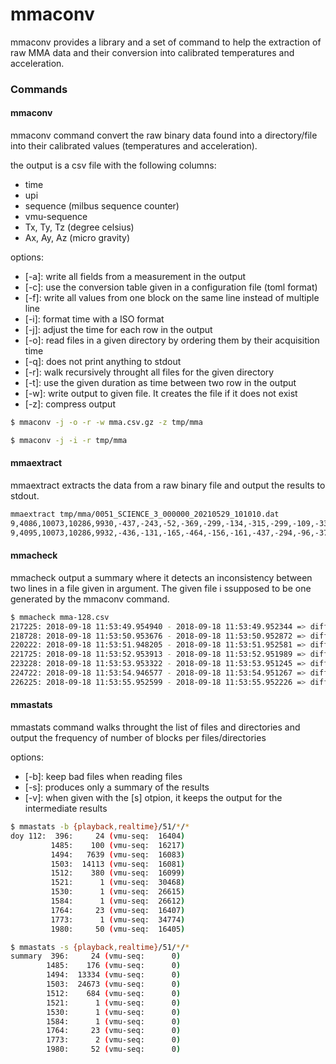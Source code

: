 # mmaconv

mmaconv provides a library and a set of command to help the extraction of raw MMA data and their conversion into calibrated temperatures and acceleration.

### Commands

#### mmaconv

mmaconv command convert the raw binary data found into a directory/file into their calibrated values (temperatures and acceleration).

the output is a csv file with the following columns:

* time
* upi
* sequence (milbus sequence counter)
* vmu-sequence
* Tx, Ty, Tz (degree celsius)
* Ax, Ay, Az (micro gravity)

options:

* [-a]: write all fields from a measurement in the output
* [-c]: use the conversion table given in a configuration file (toml format)
* [-f]: write all values from one block on the same line instead of multiple line
* [-i]: format time with a ISO format
* [-j]: adjust the time for each row in the output
* [-o]: read files in a given directory by ordering them by their acquisition time
* [-q]: does not print anything to stdout
* [-r]: walk recursively throught all files for the given directory
* [-t]: use the given duration as time between two row in the output
* [-w]: write output to given file. It creates the file if it does not exist
* [-z]: compress output

```bash
$ mmaconv -j -o -r -w mma.csv.gz -z tmp/mma

$ mmaconv -j -i -r tmp/mma
```

#### mmaextract

mmaextract extracts the data from a raw binary file and output the results to stdout.

```bash
mmaextract tmp/mma/0051_SCIENCE_3_000000_20210529_101010.dat
9,4086,10073,10286,9930,-437,-243,-52,-369,-299,-134,-315,-299,-109,-336,-283,-20,-355,-293,-39,-373,-276,-19,-422,-286,-28,-457,-219,-68,-450,-135,-133
9,4095,10073,10286,9932,-436,-131,-165,-464,-156,-161,-437,-294,-96,-376,-351,-73,-326,-334,-36,-355,-284,-25,-361,-250,-1,-393,-220,-33,-412,-175,-60
```

#### mmacheck

mmacheck output a summary where it detects an inconsistency between two lines in a file given in argument. The given file i ssupposed to be one generated by the mmaconv command.

```bash
$ mmacheck mma-128.csv
217225: 2018-09-18 11:53:49.954940 - 2018-09-18 11:53:49.952344 => diff:   -2.596ms (prev:  56167, curr:  56176, delta:      9)
218728: 2018-09-18 11:53:50.953676 - 2018-09-18 11:53:50.952872 => diff:     -804µs (prev:  57670, curr:  57679, delta:      9)
220222: 2018-09-18 11:53:51.948205 - 2018-09-18 11:53:51.952581 => diff:    4.376ms (prev:  59164, curr:  59173, delta:      9)
221725: 2018-09-18 11:53:52.953913 - 2018-09-18 11:53:52.951989 => diff:   -1.924ms (prev:  60667, curr:  60676, delta:      9)
223228: 2018-09-18 11:53:53.953322 - 2018-09-18 11:53:53.951245 => diff:   -2.077ms (prev:  62170, curr:  62179, delta:      9)
224722: 2018-09-18 11:53:54.946577 - 2018-09-18 11:53:54.951267 => diff:     4.69ms (prev:  63664, curr:  63673, delta:      9)
226225: 2018-09-18 11:53:55.952599 - 2018-09-18 11:53:55.952226 => diff:     -373µs (prev:  65167, curr:  65176, delta:      9)
```

#### mmastats

mmastats command walks throught the list of files and directories and output the frequency of number of blocks per files/directories

options:

* [-b]: keep bad files when reading files
* [-s]: produces only a summary of the results
* [-v]: when given with the [s] otpion, it keeps the output for the intermediate results

```bash
$ mmastats -b {playback,realtime}/51/*/*
doy 112:  396:     24 (vmu-seq:  16404)
         1485:    100 (vmu-seq:  16217)
         1494:   7639 (vmu-seq:  16083)
         1503:  14113 (vmu-seq:  16081)
         1512:    380 (vmu-seq:  16099)
         1521:      1 (vmu-seq:  30468)
         1530:      1 (vmu-seq:  26615)
         1584:      1 (vmu-seq:  26612)
         1764:     23 (vmu-seq:  16407)
         1773:      1 (vmu-seq:  34774)
         1980:     50 (vmu-seq:  16405)

$ mmastats -s {playback,realtime}/51/*/*
summary  396:     24 (vmu-seq:      0)
        1485:    176 (vmu-seq:      0)
        1494:  13334 (vmu-seq:      0)
        1503:  24673 (vmu-seq:      0)
        1512:    684 (vmu-seq:      0)
        1521:      1 (vmu-seq:      0)
        1530:      1 (vmu-seq:      0)
        1584:      1 (vmu-seq:      0)
        1764:     23 (vmu-seq:      0)
        1773:      2 (vmu-seq:      0)
        1980:     52 (vmu-seq:      0)
```

